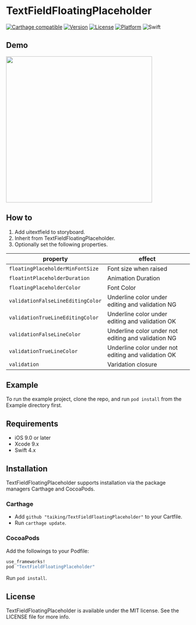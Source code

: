 # TextFieldFloatingPlaceholder

[![Carthage compatible](https://img.shields.io/badge/Carthage-compatible-4BC51D.svg?style=flat)](https://github.com/Carthage/Carthage)
[![Version](https://img.shields.io/cocoapods/v/TextFieldFloatingPlaceholder.svg?style=flat)](http://cocoapods.org/pods/TextFieldFloatingPlaceholder)
[![License](https://img.shields.io/cocoapods/l/TextFieldFloatingPlaceholder.svg?style=flat)](http://cocoapods.org/pods/TextFieldFloatingPlaceholder)
[![Platform](http://img.shields.io/badge/platform-iOS-blue.svg?style=flat
)](https://developer.apple.com/iphone/index.action)
![Swift](https://img.shields.io/badge/Swift-4.0-orange.svg)
## Demo
<img src="https://github.com/taiking/TextFieldFloatingPlaceholder/blob/master/Assets/demo.gif" align="center" width="400">

## How to
1. Add uitextfield to storyboard.
2. Inherit from TextFieldFloatingPlaceholder.
3. Optionally set the following properties.

| property | effect |
| ---- | ---- |
| `floatingPlaceholderMinFontSize` | Font size when raised |
| `floatintPlaceholderDuration` | Animation Duration |
| `floatingPlaceholderColor` | Font Color |
| `validationFalseLineEditingColor` | Underline color under editing and validation NG |
| `validationTrueLineEditingColor` | Underline color under editing and validation OK |
| `validationFalseLineColor` | Underline color under not editing and validation NG |
| `validationTrueLineColor` | Underline color under not editing and validation OK |
| `validation` | Varidation closure |
## Example

To run the example project, clone the repo, and run `pod install` from the Example directory first.

## Requirements
- iOS 9.0 or later
- Xcode 9.x
- Swift 4.x

## Installation

TextFieldFloatingPlaceholder supports installation via the package managers Carthage and CocoaPods.

### Carthage

- Add `github "taiking/TextFieldFloatingPlaceholder"` to your Cartfile.
- Run `carthage update`.

### CocoaPods

Add the followings to your Podfile:

```ruby
use_frameworks!
pod "TextFieldFloatingPlaceholder"
```

Run `pod install`.

## License

TextFieldFloatingPlaceholder is available under the MIT license. See the LICENSE file for more info.
